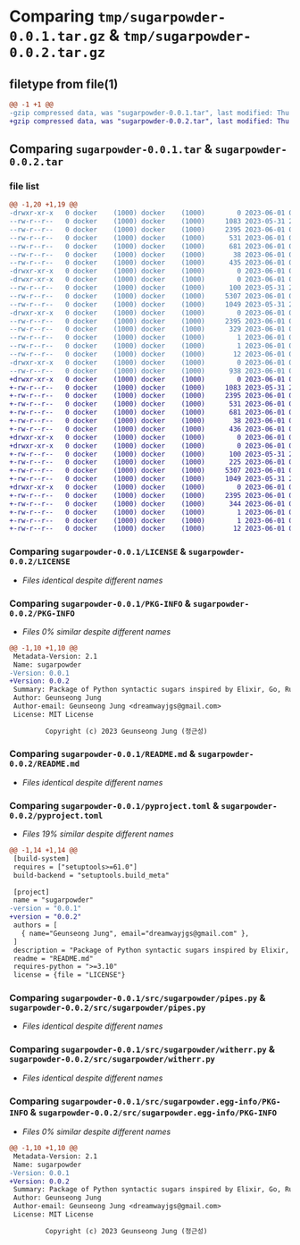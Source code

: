 # Comparing `tmp/sugarpowder-0.0.1.tar.gz` & `tmp/sugarpowder-0.0.2.tar.gz`

## filetype from file(1)

```diff
@@ -1 +1 @@
-gzip compressed data, was "sugarpowder-0.0.1.tar", last modified: Thu Jun  1 03:17:34 2023, max compression
+gzip compressed data, was "sugarpowder-0.0.2.tar", last modified: Thu Jun  1 07:53:47 2023, max compression
```

## Comparing `sugarpowder-0.0.1.tar` & `sugarpowder-0.0.2.tar`

### file list

```diff
@@ -1,20 +1,19 @@
-drwxr-xr-x   0 docker    (1000) docker    (1000)        0 2023-06-01 03:17:34.748940 sugarpowder-0.0.1/
--rw-r--r--   0 docker    (1000) docker    (1000)     1083 2023-05-31 23:29:34.000000 sugarpowder-0.0.1/LICENSE
--rw-r--r--   0 docker    (1000) docker    (1000)     2395 2023-06-01 03:17:34.748940 sugarpowder-0.0.1/PKG-INFO
--rw-r--r--   0 docker    (1000) docker    (1000)      531 2023-06-01 00:41:58.000000 sugarpowder-0.0.1/README.md
--rw-r--r--   0 docker    (1000) docker    (1000)      681 2023-06-01 03:16:40.000000 sugarpowder-0.0.1/pyproject.toml
--rw-r--r--   0 docker    (1000) docker    (1000)       38 2023-06-01 03:17:34.748940 sugarpowder-0.0.1/setup.cfg
--rw-r--r--   0 docker    (1000) docker    (1000)      435 2023-06-01 03:05:45.000000 sugarpowder-0.0.1/setup.py
-drwxr-xr-x   0 docker    (1000) docker    (1000)        0 2023-06-01 03:17:34.748940 sugarpowder-0.0.1/src/
-drwxr-xr-x   0 docker    (1000) docker    (1000)        0 2023-06-01 03:17:34.748940 sugarpowder-0.0.1/src/sugarpowder/
--rw-r--r--   0 docker    (1000) docker    (1000)      100 2023-05-31 23:41:04.000000 sugarpowder-0.0.1/src/sugarpowder/__init__.py
--rw-r--r--   0 docker    (1000) docker    (1000)     5307 2023-06-01 00:38:24.000000 sugarpowder-0.0.1/src/sugarpowder/pipes.py
--rw-r--r--   0 docker    (1000) docker    (1000)     1049 2023-05-31 23:49:44.000000 sugarpowder-0.0.1/src/sugarpowder/witherr.py
-drwxr-xr-x   0 docker    (1000) docker    (1000)        0 2023-06-01 03:17:34.748940 sugarpowder-0.0.1/src/sugarpowder.egg-info/
--rw-r--r--   0 docker    (1000) docker    (1000)     2395 2023-06-01 03:17:34.000000 sugarpowder-0.0.1/src/sugarpowder.egg-info/PKG-INFO
--rw-r--r--   0 docker    (1000) docker    (1000)      329 2023-06-01 03:17:34.000000 sugarpowder-0.0.1/src/sugarpowder.egg-info/SOURCES.txt
--rw-r--r--   0 docker    (1000) docker    (1000)        1 2023-06-01 03:17:34.000000 sugarpowder-0.0.1/src/sugarpowder.egg-info/dependency_links.txt
--rw-r--r--   0 docker    (1000) docker    (1000)        1 2023-06-01 03:05:51.000000 sugarpowder-0.0.1/src/sugarpowder.egg-info/not-zip-safe
--rw-r--r--   0 docker    (1000) docker    (1000)       12 2023-06-01 03:17:34.000000 sugarpowder-0.0.1/src/sugarpowder.egg-info/top_level.txt
-drwxr-xr-x   0 docker    (1000) docker    (1000)        0 2023-06-01 03:17:34.748940 sugarpowder-0.0.1/tests/
--rw-r--r--   0 docker    (1000) docker    (1000)      938 2023-06-01 00:42:04.000000 sugarpowder-0.0.1/tests/test.py
+drwxr-xr-x   0 docker    (1000) docker    (1000)        0 2023-06-01 07:53:47.578352 sugarpowder-0.0.2/
+-rw-r--r--   0 docker    (1000) docker    (1000)     1083 2023-05-31 23:29:34.000000 sugarpowder-0.0.2/LICENSE
+-rw-r--r--   0 docker    (1000) docker    (1000)     2395 2023-06-01 07:53:47.578352 sugarpowder-0.0.2/PKG-INFO
+-rw-r--r--   0 docker    (1000) docker    (1000)      531 2023-06-01 00:41:58.000000 sugarpowder-0.0.2/README.md
+-rw-r--r--   0 docker    (1000) docker    (1000)      681 2023-06-01 07:53:40.000000 sugarpowder-0.0.2/pyproject.toml
+-rw-r--r--   0 docker    (1000) docker    (1000)       38 2023-06-01 07:53:47.578352 sugarpowder-0.0.2/setup.cfg
+-rw-r--r--   0 docker    (1000) docker    (1000)      436 2023-06-01 07:53:34.000000 sugarpowder-0.0.2/setup.py
+drwxr-xr-x   0 docker    (1000) docker    (1000)        0 2023-06-01 07:53:47.578352 sugarpowder-0.0.2/src/
+drwxr-xr-x   0 docker    (1000) docker    (1000)        0 2023-06-01 07:53:47.578352 sugarpowder-0.0.2/src/sugarpowder/
+-rw-r--r--   0 docker    (1000) docker    (1000)      100 2023-05-31 23:41:04.000000 sugarpowder-0.0.2/src/sugarpowder/__init__.py
+-rw-r--r--   0 docker    (1000) docker    (1000)      225 2023-06-01 07:51:54.000000 sugarpowder-0.0.2/src/sugarpowder/mark_time.py
+-rw-r--r--   0 docker    (1000) docker    (1000)     5307 2023-06-01 00:38:24.000000 sugarpowder-0.0.2/src/sugarpowder/pipes.py
+-rw-r--r--   0 docker    (1000) docker    (1000)     1049 2023-05-31 23:49:44.000000 sugarpowder-0.0.2/src/sugarpowder/witherr.py
+drwxr-xr-x   0 docker    (1000) docker    (1000)        0 2023-06-01 07:53:47.578352 sugarpowder-0.0.2/src/sugarpowder.egg-info/
+-rw-r--r--   0 docker    (1000) docker    (1000)     2395 2023-06-01 07:53:47.000000 sugarpowder-0.0.2/src/sugarpowder.egg-info/PKG-INFO
+-rw-r--r--   0 docker    (1000) docker    (1000)      344 2023-06-01 07:53:47.000000 sugarpowder-0.0.2/src/sugarpowder.egg-info/SOURCES.txt
+-rw-r--r--   0 docker    (1000) docker    (1000)        1 2023-06-01 07:53:47.000000 sugarpowder-0.0.2/src/sugarpowder.egg-info/dependency_links.txt
+-rw-r--r--   0 docker    (1000) docker    (1000)        1 2023-06-01 03:05:51.000000 sugarpowder-0.0.2/src/sugarpowder.egg-info/not-zip-safe
+-rw-r--r--   0 docker    (1000) docker    (1000)       12 2023-06-01 07:53:47.000000 sugarpowder-0.0.2/src/sugarpowder.egg-info/top_level.txt
```

### Comparing `sugarpowder-0.0.1/LICENSE` & `sugarpowder-0.0.2/LICENSE`

 * *Files identical despite different names*

### Comparing `sugarpowder-0.0.1/PKG-INFO` & `sugarpowder-0.0.2/PKG-INFO`

 * *Files 0% similar despite different names*

```diff
@@ -1,10 +1,10 @@
 Metadata-Version: 2.1
 Name: sugarpowder
-Version: 0.0.1
+Version: 0.0.2
 Summary: Package of Python syntactic sugars inspired by Elixir, Go, Rust, Julia, and other languages
 Author: Geunseong Jung
 Author-email: Geunseong Jung <dreamwayjgs@gmail.com>
 License: MIT License
         
         Copyright (c) 2023 Geunseong Jung (정근성)
```

### Comparing `sugarpowder-0.0.1/README.md` & `sugarpowder-0.0.2/README.md`

 * *Files identical despite different names*

### Comparing `sugarpowder-0.0.1/pyproject.toml` & `sugarpowder-0.0.2/pyproject.toml`

 * *Files 19% similar despite different names*

```diff
@@ -1,14 +1,14 @@
 [build-system]
 requires = ["setuptools>=61.0"]
 build-backend = "setuptools.build_meta"
 
 [project]
 name = "sugarpowder"
-version = "0.0.1"
+version = "0.0.2"
 authors = [
   { name="Geunseong Jung", email="dreamwayjgs@gmail.com" },
 ]
 description = "Package of Python syntactic sugars inspired by Elixir, Go, Rust, Julia, and other languages"
 readme = "README.md"
 requires-python = ">=3.10"
 license = {file = "LICENSE"}
```

### Comparing `sugarpowder-0.0.1/src/sugarpowder/pipes.py` & `sugarpowder-0.0.2/src/sugarpowder/pipes.py`

 * *Files identical despite different names*

### Comparing `sugarpowder-0.0.1/src/sugarpowder/witherr.py` & `sugarpowder-0.0.2/src/sugarpowder/witherr.py`

 * *Files identical despite different names*

### Comparing `sugarpowder-0.0.1/src/sugarpowder.egg-info/PKG-INFO` & `sugarpowder-0.0.2/src/sugarpowder.egg-info/PKG-INFO`

 * *Files 0% similar despite different names*

```diff
@@ -1,10 +1,10 @@
 Metadata-Version: 2.1
 Name: sugarpowder
-Version: 0.0.1
+Version: 0.0.2
 Summary: Package of Python syntactic sugars inspired by Elixir, Go, Rust, Julia, and other languages
 Author: Geunseong Jung
 Author-email: Geunseong Jung <dreamwayjgs@gmail.com>
 License: MIT License
         
         Copyright (c) 2023 Geunseong Jung (정근성)
```

